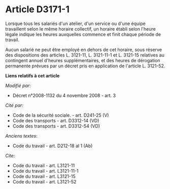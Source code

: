 # Article D3171-1

Lorsque tous les salariés d'un atelier, d'un service ou d'une équipe travaillent selon le même horaire collectif, un horaire
établi selon l'heure légale indique les heures auxquelles commence et finit chaque période de travail. 

Aucun salarié ne peut être employé en dehors de cet horaire, sous réserve des dispositions des articles L. 3121-11, L.
3121-11-1 et L. 3121-15 relatives au contingent annuel d'heures supplémentaires, et des heures de dérogation permanente
prévues par un décret pris en application de l'article L. 3121-52.

**Liens relatifs à cet article**

_Modifié par_:

  - Décret n°2008-1132 du 4 novembre 2008 - art. 3

_Cité par_:

  - Code de la sécurité sociale. - art. D241-25 (V)
  - Code des transports - art. D3312-14 (VD)
  - Code des transports - art. D3312-54 (VD)

_Anciens textes_:

  - Code du travail - art. D212-18 al 1 (Ab)

_Cite_:

  - Code du travail - art. L3121-11
  - Code du travail - art. L3121-11-1
  - Code du travail - art. L3121-15
  - Code du travail - art. L3121-52
